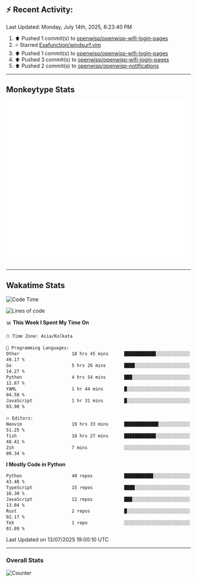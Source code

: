 ## :zap: Recent Activity:
<!--RECENT_ACTIVITY:last_update-->
Last Updated: Monday, July 14th, 2025, 6:23:40 PM
<!--RECENT_ACTIVITY:last_update_end-->
<!--RECENT_ACTIVITY:start-->
1. ⬆️ Pushed 1 commit(s) to [openwisp/openwisp-wifi-login-pages](https://github.com/openwisp/openwisp-wifi-login-pages)<br>
2. ⭐ Starred [Exafunction/windsurf.vim](https://github.com/Exafunction/windsurf.vim)<br>
3. ⬆️ Pushed 1 commit(s) to [openwisp/openwisp-wifi-login-pages](https://github.com/openwisp/openwisp-wifi-login-pages)<br>
4. ⬆️ Pushed 3 commit(s) to [openwisp/openwisp-wifi-login-pages](https://github.com/openwisp/openwisp-wifi-login-pages)<br>
5. ⬆️ Pushed 2 commit(s) to [openwisp/openwisp-notifications](https://github.com/openwisp/openwisp-notifications)<br>
<!--RECENT_ACTIVITY:end-->

---

## Monkeytype Stats
<a href="https://monkeytype.com/profile/dhanus">
  <img src="https://raw.githubusercontent.com/Dhanus3133/Dhanus3133/monkeytype/monkeytype-lb.svg" alt="Monkeytype Profile" />
</a>

---

## Wakatime Stats
<!--START_SECTION:waka-->
![Code Time](http://img.shields.io/badge/Code%20Time-2%2C816%20hrs%2057%20mins-blue)

![Lines of code](https://img.shields.io/badge/From%20Hello%20World%20I%27ve%20Written-4.8%20million%20lines%20of%20code-blue)

📊 **This Week I Spent My Time On** 

```text
🕑︎ Time Zone: Asia/Kolkata

💬 Programming Languages: 
Other                    18 hrs 45 mins      ████████████░░░░░░░░░░░░░   49.17 % 
Go                       5 hrs 26 mins       ████░░░░░░░░░░░░░░░░░░░░░   14.27 % 
Python                   4 hrs 54 mins       ███░░░░░░░░░░░░░░░░░░░░░░   12.87 % 
YAML                     1 hr 44 mins        █░░░░░░░░░░░░░░░░░░░░░░░░   04.58 % 
JavaScript               1 hr 31 mins        █░░░░░░░░░░░░░░░░░░░░░░░░   03.98 % 

🔥 Editors: 
Neovim                   19 hrs 33 mins      █████████████░░░░░░░░░░░░   51.25 % 
fish                     18 hrs 27 mins      ████████████░░░░░░░░░░░░░   48.41 % 
Zsh                      7 mins              ░░░░░░░░░░░░░░░░░░░░░░░░░   00.34 % 
```

**I Mostly Code in Python** 

```text
Python                   40 repos            ███████████░░░░░░░░░░░░░░   43.48 % 
TypeScript               15 repos            ████░░░░░░░░░░░░░░░░░░░░░   16.30 % 
JavaScript               12 repos            ███░░░░░░░░░░░░░░░░░░░░░░   13.04 % 
Rust                     2 repos             █░░░░░░░░░░░░░░░░░░░░░░░░   02.17 % 
TeX                      1 repo              ░░░░░░░░░░░░░░░░░░░░░░░░░   01.09 % 
```




 Last Updated on 13/07/2025 19:00:10 UTC
<!--END_SECTION:waka-->
---

### Overall Stats

<img src="https://moe-counter.glitch.me/get/@Dhanus3133?theme=asoul" alt="Counter" />
